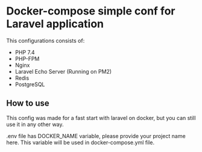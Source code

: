 # Docker-compose simple conf for Laravel application

This configurations consists of:

* PHP 7.4
* PHP-FPM
* Nginx
* Laravel Echo Server (Running on PM2)
* Redis
* PostgreSQL

## How to use

This config was made for a fast start with laravel on docker, but you can still use it in any other way.

.env file has DOCKER_NAME variable, please provide your project name here. This variable will be used in docker-compose.yml file.